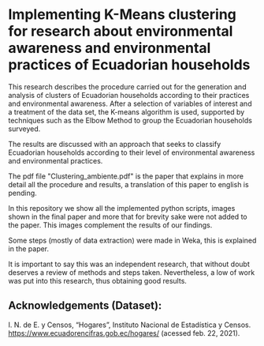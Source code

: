 # Implementing K-Means clustering for research about environmental awareness and environmental practices of Ecuadorian households

This research describes the procedure carried out for the generation and analysis of clusters of Ecuadorian households according to their practices and environmental awareness. After a selection of variables of interest and a treatment of the data set, the K-means algorithm is used, supported by techniques such as the Elbow Method to group the Ecuadorian households surveyed. 

The results are discussed with an approach that seeks to classify Ecuadorian households according to their level of environmental awareness and environmental practices.

The pdf file "Clustering_ambiente.pdf" is the paper that explains in more detail all the procedure and results, a translation of this paper to english is pending.

In this repository we show all the implemented python scripts, images shown in the final paper and more that for brevity sake were not added to the paper. This images complement the results of our findings.

Some steps (mostly of data extraction) were made in Weka, this is explained in the paper.

It is important to say this was an independent research, that without doubt deserves a review of methods and steps taken. Nevertheless, a low of work was put into this research, thus obtaining good results.

## Acknowledgements (Dataset):
I. N. de E. y Censos, “Hogares”, Instituto Nacional de Estadística y Censos. https://www.ecuadorencifras.gob.ec/hogares/ (acessed feb. 22, 2021).

